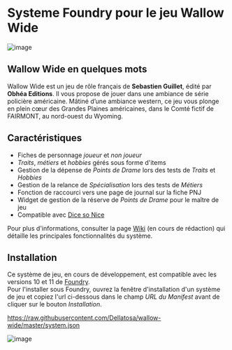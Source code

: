 # Systeme Foundry pour le jeu Wallow Wide

![image](https://github.com/Dellatosa/wallow-wide/assets/68203012/742d9438-cacf-46cc-b37d-8ae9544fc2ae)

## Wallow Wide en quelques mots

Wallow Wide est un jeu de rôle français de **Sebastien Guillet**, édité par **Obhéa Editions**. Il vous propose de jouer dans une ambiance de série policière américaine.
Mâtiné d’une ambiance western, ce jeu vous plonge en plein cœur des Grandes Plaines américaines, dans le Comté fictif de FAIRMONT, au nord-ouest du Wyoming.

## Caractéristiques
- Fiches de personnage *joueur* et *non joueur*
- *Traits*, *métiers* et *hobbies* gérés sous forme d'items
- Gestion de la dépense de *Points de Drame* lors des tests de *Traits* et *Hobbies*
- Gestion de la relance de *Spécialisation* lors des tests de *Métiers*
- Fonction de raccourci vers une page de journal sur la fiche PNJ
- Widget de gestion de la réserve de *Points de Drame* pour le maître de jeu
- Compatible avec [Dice so Nice](https://foundryvtt.com/packages/dice-so-nice)

Pour plus d'informations, consulter la page [Wiki](https://github.com/Dellatosa/wallow-wide/wiki) (en cours de rédaction) qui détaille les principales fonctionnalités du système.

## Installation

Ce système de jeu, en cours de développement, est compatible avec les versions 10 et 11 de [Foundry](https://foundryvtt.com/).  
Pour l'installer sous Foundry, ouvrez la fenêtre d'installation d'un système de jeu et copiez l'url ci-dessous dans le champ *URL du Manifest* avant de cliquer sur le bouton *Installation*.

https://raw.githubusercontent.com/Dellatosa/wallow-wide/master/system.json

![image](https://github.com/Dellatosa/wallow-wide/assets/68203012/bec14e97-5531-4d4c-9876-88feef3d45d1)
